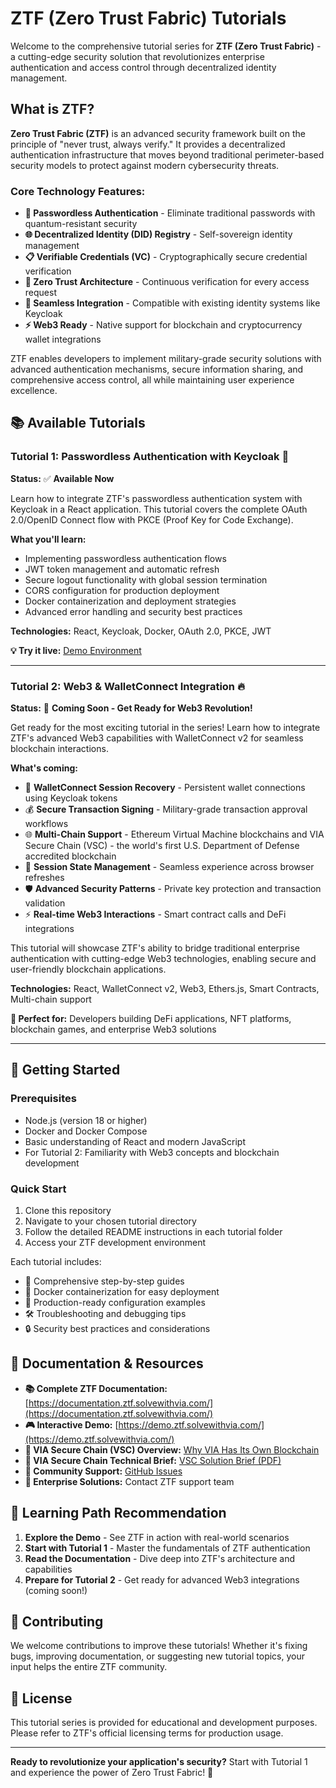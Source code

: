 # ZTF (Zero Trust Fabric) Tutorials

Welcome to the comprehensive tutorial series for **ZTF (Zero Trust Fabric)** - a cutting-edge security solution that revolutionizes enterprise authentication and access control through decentralized identity management.

## What is ZTF?

**Zero Trust Fabric (ZTF)** is an advanced security framework built on the principle of "never trust, always verify." It provides a decentralized authentication infrastructure that moves beyond traditional perimeter-based security models to protect against modern cybersecurity threats.

### Core Technology Features:

- **🔐 Passwordless Authentication** - Eliminate traditional passwords with quantum-resistant security
- **🌐 Decentralized Identity (DID) Registry** - Self-sovereign identity management
- **📋 Verifiable Credentials (VC)** - Cryptographically secure credential verification  
- **🔗 Zero Trust Architecture** - Continuous verification for every access request
- **🔄 Seamless Integration** - Compatible with existing identity systems like Keycloak
- **⚡ Web3 Ready** - Native support for blockchain and cryptocurrency wallet integrations

ZTF enables developers to implement military-grade security solutions with advanced authentication mechanisms, secure information sharing, and comprehensive access control, all while maintaining user experience excellence.

## 📚 Available Tutorials

### Tutorial 1: Passwordless Authentication with Keycloak 🚀

**Status:** ✅ **Available Now**

Learn how to integrate ZTF's passwordless authentication system with Keycloak in a React application. This tutorial covers the complete OAuth 2.0/OpenID Connect flow with PKCE (Proof Key for Code Exchange).

**What you'll learn:**
- Implementing passwordless authentication flows
- JWT token management and automatic refresh
- Secure logout functionality with global session termination
- CORS configuration for production deployment
- Docker containerization and deployment strategies
- Advanced error handling and security best practices

**Technologies:** React, Keycloak, Docker, OAuth 2.0, PKCE, JWT

**💡 Try it live:** [Demo Environment](https://demo.ztf.solvewithvia.com/)

---

### Tutorial 2: Web3 & WalletConnect Integration 🔥

**Status:** 🚧 **Coming Soon - Get Ready for Web3 Revolution!**

Get ready for the most exciting tutorial in the series! Learn how to integrate ZTF's advanced Web3 capabilities with WalletConnect v2 for seamless blockchain interactions.

**What's coming:**
- 🔗 **WalletConnect Session Recovery** - Persistent wallet connections using Keycloak tokens
- 💰 **Secure Transaction Signing** - Military-grade transaction approval workflows  
- 🌐 **Multi-Chain Support** - Ethereum Virtual Machine blockchains and VIA Secure Chain (VSC) - the world's first U.S. Department of Defense accredited blockchain
- 🔄 **Session State Management** - Seamless experience across browser refreshes
- 🛡️ **Advanced Security Patterns** - Private key protection and transaction validation
- ⚡ **Real-time Web3 Interactions** - Smart contract calls and DeFi integrations

This tutorial will showcase ZTF's ability to bridge traditional enterprise authentication with cutting-edge Web3 technologies, enabling secure and user-friendly blockchain applications.

**Technologies:** React, WalletConnect v2, Web3, Ethers.js, Smart Contracts, Multi-chain support

**🎯 Perfect for:** Developers building DeFi applications, NFT platforms, blockchain games, and enterprise Web3 solutions

---

## 🚀 Getting Started

### Prerequisites
- Node.js (version 18 or higher)
- Docker and Docker Compose
- Basic understanding of React and modern JavaScript
- For Tutorial 2: Familiarity with Web3 concepts and blockchain development

### Quick Start
1. Clone this repository
2. Navigate to your chosen tutorial directory
3. Follow the detailed README instructions in each tutorial folder
4. Access your ZTF development environment

Each tutorial includes:
- 📖 Comprehensive step-by-step guides
- 🐳 Docker containerization for easy deployment
- 🔧 Production-ready configuration examples
- 🛠️ Troubleshooting and debugging tips
- 🔒 Security best practices and considerations

## 📖 Documentation & Resources

- **📚 Complete ZTF Documentation:** [https://documentation.ztf.solvewithvia.com/](https://documentation.ztf.solvewithvia.com/)
- **🎮 Interactive Demo:** [https://demo.ztf.solvewithvia.com/](https://demo.ztf.solvewithvia.com/)
- **🔗 VIA Secure Chain (VSC) Overview:** [Why VIA Has Its Own Blockchain](https://www.solvewithvia.com/top-burning-questions-q4-why-does-via-have-its-own-blockchain/)
- **📄 VIA Secure Chain Technical Brief:** [VSC Solution Brief (PDF)](https://www.solvewithvia.com/wp-content/uploads/2024/08/VIAsecurechain-solution-brief-August-2024.pdf)
- **💬 Community Support:** [GitHub Issues](https://github.com/viascience/ztf-tutorial/issues)
- **🏢 Enterprise Solutions:** Contact ZTF support team

## 🎯 Learning Path Recommendation

1. **Explore the Demo** - See ZTF in action with real-world scenarios
2. **Start with Tutorial 1** - Master the fundamentals of ZTF authentication
3. **Read the Documentation** - Dive deep into ZTF's architecture and capabilities
4. **Prepare for Tutorial 2** - Get ready for advanced Web3 integrations (coming soon!)

## 🤝 Contributing

We welcome contributions to improve these tutorials! Whether it's fixing bugs, improving documentation, or suggesting new tutorial topics, your input helps the entire ZTF community.

## 📝 License

This tutorial series is provided for educational and development purposes. Please refer to ZTF's official licensing terms for production usage.

---

**Ready to revolutionize your application's security?** Start with Tutorial 1 and experience the power of Zero Trust Fabric! 🚀
